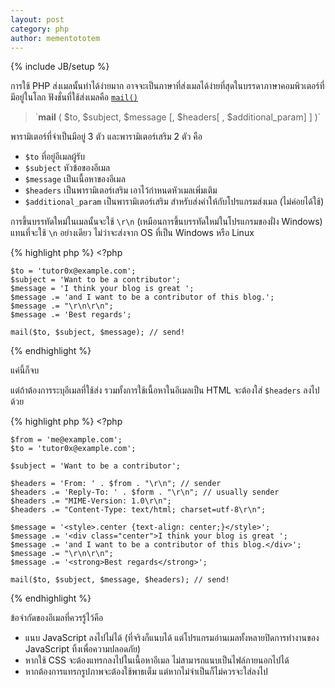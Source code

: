 ```yaml
---
layout: post
category: php
author: mementototem
---
```

{% include JB/setup %}

การใช้ PHP ส่งเมลนั้นทำได้ง่ายมาก อาจจะเป็นภาษาที่ส่งเมลได้ง่ายที่สุดในบรรดาภาษาคอมพิวเตอร์ที่มีอยู่ในโลก ฟังชั่นที่ใช้ส่งเมลคือ [`mail()`](http://php.net/manual/en/function.mail.php)

<blockquote>`<strong>mail</strong> ( $to, $subject, $message [, $headers[ , $additional_param] ] )`</blockquote>

พารามิเตอร์ที่จำเป็นมีอยู่ 3 ตัว และพารามิเตอร์เสริม 2 ตัว คือ

- `$to` ที่อยู่อีเมลผู้รับ
- `$subject` หัวข้อของอีเมล
- `$message` เป็นเนื้อหาของอีเมล
- `$headers` เป็นพารามิเตอร์เสริม เอาไว้กำหนดหัวเมลเพิ่มเติม
- `$additional_param` เป็นพารามิเตอร์เสริม สำหรับส่งค่าให้กับโปรแกรมส่งเมล (ไม่ค่อยได้ใช้)

การขึ้นบรรทัดใหม่ในเมลนั้นจะใช้ `\r\n` (เหมือนการขึ้นบรรทัดใหม่ในโปรแกรมของฝั่ง Windows) แทนที่จะใช้ `\n` อย่างเดียว ไม่ว่าจะส่งจาก OS ที่เป็น Windows หรือ Linux

{% highlight php %}
    <?php

    $to = 'tutor0x@example.com';
    $subject = 'Want to be a contributor';
    $message = 'I think your blog is great ';
    $message .= 'and I want to be a contributor of this blog.';
    $message .= "\r\n\r\n";
    $message .= 'Best regards';

    mail($to, $subject, $message); // send!
{% endhighlight %}

แค่นี้ก็จบ

แต่ถ้าต้องการระบุอีเมลที่ใช้ส่ง รวมทั้งการใช้เนื้อหาในอีเมลเป็น HTML จะต้องใส่ `$headers` ลงไปด้วย

{% highlight php %}
    <?php

    $from = 'me@example.com';
    $to = 'tutor0x@example.com';

    $subject = 'Want to be a contributor';

    $headers = 'From: ' . $from . "\r\n"; // sender
    $headers .= 'Reply-To: ' . $form . "\r\n"; // usually sender
    $headers .= "MIME-Version: 1.0\r\n";
    $headers .= "Content-Type: text/html; charset=utf-8\r\n";

    $message = '<style>.center {text-align: center;}</style>';
    $message .= '<div class="center">I think your blog is great ';
    $message .= 'and I want to be a contributor of this blog.</div>';
    $message .= "\r\n\r\n";
    $message .= '<strong>Best regards</strong>';

    mail($to, $subject, $message, $headers); // send!
{% endhighlight %}

ข้อจำกัดของอีเมลที่ควรรู้ไว้คือ

- แนบ JavaScript ลงไปไม่ได้ (ที่จริงก็แนบได้ แต่โปรแกรมอ่านเมลทั้งหลายปิดการทำงานของ JavaScript ทิ้งเพื่อความปลอดภัย)
- หากใช้ CSS จะต้องแทรกลงไปในเนื้อหาอีเมล ไม่สามารถแนบเป็นไฟล์ภายนอกไปได้
- หากต้องการแทรกรูปภาพจะต้องใช้พาธเต็ม แต่หากไม่จำเป็นก็ไม่ควรจะใส่ลงไป
